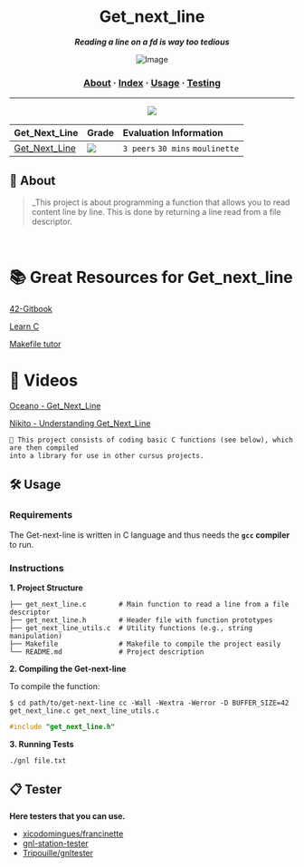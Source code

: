 <h1 align="center">
	Get_next_line
</h1>

<p align="center">
	<b><i>Reading a line on a fd is way too tedious</i></b><br>
</p>

<p align="center">
  <img src="https://miro.medium.com/v2/resize:fit:828/format:webp/1*FpnSkgmAEmxRlnLBRclqYw.png" alt="Image">
</p>

<h3 align="center">
	<a href="#%EF%B8%8F-about">About</a>
	<span> · </span>
	<a href="#-index">Index</a>
	<span> · </span>
	<a href="#%EF%B8%8F-usage">Usage</a>
	<span> · </span>
	<a href="#-testing">Testing</a>
</h3>

---
<be>

<div align="center">
	<img src="https://user-images.githubusercontent.com/101434516/202159991-adaddef4-8289-4e32-8fe2-c447b73e665e.png">
</div>


<div align="center">

| Get_Next_Line | Grade | Evaluation Information |
| :--- | :--- | :--- |
| [Get_Next_Line](https://github.com/anjinhogustavo/42-Common-Core---GetNextLine/blob/main/get_next_line.c) | <img src="https://img.shields.io/badge/112%20%2F%20100-success"/> | `3 peers` `30 mins` `moulinette` |

</div>


## 📝 About 

> _This project is about programming a function that allows you to read content line by line. This is done by returning a line read from a file descriptor.
<br>

# 📚 Great Resources for Get_next_line 

[42-Gitbook](https://42-cursus.gitbook.io/guide)

[Learn C](https://www.learn-c.org/)

[Makefile tutor](https://www.cs.colby.edu/maxwell/courses/tutorials/maketutor/)

# 🎥 Videos 

[Oceano - Get_Next_Line](https://www.youtube.com/watch?v=8E9siq7apUU&pp=ygUQZ2V0IG5leHQgbGluZSA0Mg%3D%3D>)

[Nikito - Understanding Get_Next_Line](https://www.youtube.com/watch?v=-Mt2FdJjVno&pp=ygUQZ2V0IG5leHQgbGluZSA0Mg%3D%3D)



	🚀 This project consists of coding basic C functions (see below), which are then compiled
	into a library for use in other cursus projects.

 
## 🛠️ Usage

### Requirements

The Get-next-line is written in C language and thus needs the **`gcc` compiler** to run.

### Instructions

**1. Project Structure**
```
├── get_next_line.c        # Main function to read a line from a file descriptor
├── get_next_line.h        # Header file with function prototypes
├── get_next_line_utils.c  # Utility functions (e.g., string manipulation)
├── Makefile               # Makefile to compile the project easily
└── README.md              # Project description
```
**2. Compiling the Get-next-line**

To compile the function:

```shell
$ cd path/to/get-next-line cc -Wall -Wextra -Werror -D BUFFER_SIZE=42 get_next_line.c get_next_line_utils.c
```

```C
#include "get_next_line.h"
```

**3. Running Tests**
```
./gnl file.txt
```

## 📋 Tester

**Here testers that you can use.**

* [xicodomingues/francinette](https://github.com/xicodomingues/francinette)
* [gnl-station-tester](https://github.com/kodpe/gnl-station-tester)
* [Tripouille/gnltester](https://github.com/Tripouille/gnlTester)
